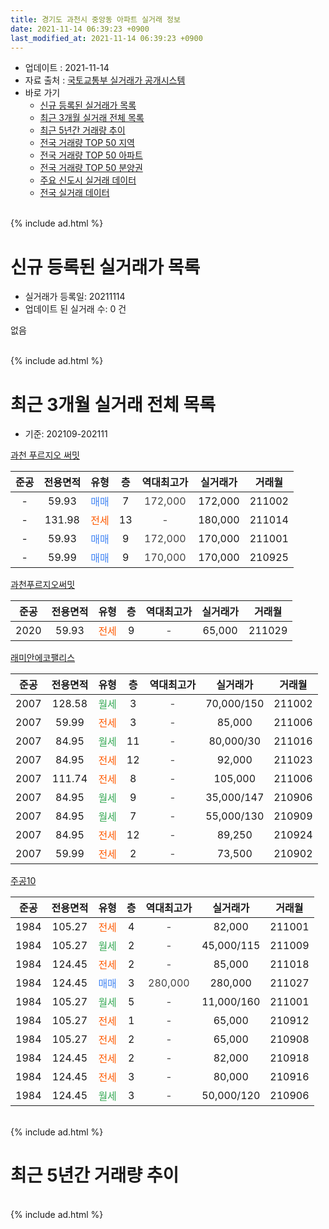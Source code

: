 ```yaml
---
title: 경기도 과천시 중앙동 아파트 실거래 정보
date: 2021-11-14 06:39:23 +0900
last_modified_at: 2021-11-14 06:39:23 +0900
---
```


* 업데이트 : 2021-11-14
* 자료 출처 : [국토교통부 실거래가 공개시스템](http://rt.molit.go.kr)
* 바로 가기
    * [신규 등록된 실거래가 목록](#신규-등록된-실거래가-목록)
    * [최근 3개월 실거래 전체 목록](#최근-3개월-실거래-전체-목록)
    * [최근 5년간 거래량 추이](#최근-5년간-거래량-추이)
    * [전국 거래량 TOP 50 지역](https://inasie.github.io/apt-trade-info/최근-3개월-전국에서-가장-거래가-많이-발생한-지역)
    * [전국 거래량 TOP 50 아파트](https://inasie.github.io/apt-trade-info/최근-3개월-전국에서-가장-거래가-많이-발생한-아파트)
    * [전국 거래량 TOP 50 분양권](https://inasie.github.io/apt-trade-info/최근-3개월-전국에서-가장-거래가-많이-발생한-분양권)
    * [주요 신도시 실거래 데이터](https://inasie.github.io/apt-trade-info/주요-신도시)
    * [전국 실거래 데이터](https://inasie.github.io/apt-trade-info/전국)
<br>
{% include ad.html %}
<br>

# 신규 등록된 실거래가 목록
* 실거래가 등록일: 20211114
* 업데이트 된 실거래 수: 0 건

없음

<br>
{% include ad.html %}
<br>

# 최근 3개월 실거래 전체 목록
* 기준: 202109-202111


[과천 푸르지오 써밋](https://search.naver.com/search.naver?query=%EA%B2%BD%EA%B8%B0%EB%8F%84+%EA%B3%BC%EC%B2%9C%EC%8B%9C+%EC%A4%91%EC%95%99%EB%8F%99+%EA%B3%BC%EC%B2%9C+%ED%91%B8%EB%A5%B4%EC%A7%80%EC%98%A4+%EC%8D%A8%EB%B0%8B)

|준공|전용면적|유형|층|역대최고가|실거래가|거래월|
|:---:|:---:|:---:|:---:|:---:|:---:|:---:|
|-|59.93|<span style="color:#4285f3">매매</span>|7|<span style="color:#444444">172,000</span>|172,000|211002|
|-|131.98|<span style="color:#ff5a00">전세</span>|13|<span style="color:#444444">-</span>|180,000|211014|
|-|59.93|<span style="color:#4285f3">매매</span>|9|<span style="color:#444444">172,000</span>|170,000|211001|
|-|59.99|<span style="color:#4285f3">매매</span>|9|<span style="color:#444444">170,000</span>|170,000|210925|

[과천푸르지오써밋](https://search.naver.com/search.naver?query=%EA%B2%BD%EA%B8%B0%EB%8F%84+%EA%B3%BC%EC%B2%9C%EC%8B%9C+%EC%A4%91%EC%95%99%EB%8F%99+%EA%B3%BC%EC%B2%9C%ED%91%B8%EB%A5%B4%EC%A7%80%EC%98%A4%EC%8D%A8%EB%B0%8B)

|준공|전용면적|유형|층|역대최고가|실거래가|거래월|
|:---:|:---:|:---:|:---:|:---:|:---:|:---:|
|2020|59.93|<span style="color:#ff5a00">전세</span>|9|<span style="color:#444444">-</span>|65,000|211029|

[래미안에코팰리스](https://search.naver.com/search.naver?query=%EA%B2%BD%EA%B8%B0%EB%8F%84+%EA%B3%BC%EC%B2%9C%EC%8B%9C+%EC%A4%91%EC%95%99%EB%8F%99+%EB%9E%98%EB%AF%B8%EC%95%88%EC%97%90%EC%BD%94%ED%8C%B0%EB%A6%AC%EC%8A%A4)

|준공|전용면적|유형|층|역대최고가|실거래가|거래월|
|:---:|:---:|:---:|:---:|:---:|:---:|:---:|
|2007|128.58|<span style="color:#34a853">월세</span>|3|<span style="color:#444444">-</span>|70,000/150|211002|
|2007|59.99|<span style="color:#ff5a00">전세</span>|3|<span style="color:#444444">-</span>|85,000|211006|
|2007|84.95|<span style="color:#34a853">월세</span>|11|<span style="color:#444444">-</span>|80,000/30|211016|
|2007|84.95|<span style="color:#ff5a00">전세</span>|12|<span style="color:#444444">-</span>|92,000|211023|
|2007|111.74|<span style="color:#ff5a00">전세</span>|8|<span style="color:#444444">-</span>|105,000|211006|
|2007|84.95|<span style="color:#34a853">월세</span>|9|<span style="color:#444444">-</span>|35,000/147|210906|
|2007|84.95|<span style="color:#34a853">월세</span>|7|<span style="color:#444444">-</span>|55,000/130|210909|
|2007|84.95|<span style="color:#ff5a00">전세</span>|12|<span style="color:#444444">-</span>|89,250|210924|
|2007|59.99|<span style="color:#ff5a00">전세</span>|2|<span style="color:#444444">-</span>|73,500|210902|

[주공10](https://search.naver.com/search.naver?query=%EA%B2%BD%EA%B8%B0%EB%8F%84+%EA%B3%BC%EC%B2%9C%EC%8B%9C+%EC%A4%91%EC%95%99%EB%8F%99+%EC%A3%BC%EA%B3%B510)

|준공|전용면적|유형|층|역대최고가|실거래가|거래월|
|:---:|:---:|:---:|:---:|:---:|:---:|:---:|
|1984|105.27|<span style="color:#ff5a00">전세</span>|4|<span style="color:#444444">-</span>|82,000|211001|
|1984|105.27|<span style="color:#34a853">월세</span>|2|<span style="color:#444444">-</span>|45,000/115|211009|
|1984|124.45|<span style="color:#ff5a00">전세</span>|2|<span style="color:#444444">-</span>|85,000|211018|
|1984|124.45|<span style="color:#4285f3">매매</span>|3|<span style="color:#444444">280,000</span>|280,000|211027|
|1984|105.27|<span style="color:#34a853">월세</span>|5|<span style="color:#444444">-</span>|11,000/160|211001|
|1984|105.27|<span style="color:#ff5a00">전세</span>|1|<span style="color:#444444">-</span>|65,000|210912|
|1984|105.27|<span style="color:#ff5a00">전세</span>|2|<span style="color:#444444">-</span>|65,000|210908|
|1984|124.45|<span style="color:#ff5a00">전세</span>|2|<span style="color:#444444">-</span>|82,000|210918|
|1984|124.45|<span style="color:#ff5a00">전세</span>|3|<span style="color:#444444">-</span>|80,000|210916|
|1984|124.45|<span style="color:#34a853">월세</span>|3|<span style="color:#444444">-</span>|50,000/120|210906|


<br>
{% include ad.html %}
<br>

# 최근 5년간 거래량 추이


<div style="width:100%;">
    <canvas id="deal_progress" height="200"></canvas>
</div>

<script>
new Chart(document.getElementById("deal_progress"), {
    type: 'line',
    data: {
        labels: ['201611','201612','201701','201702','201703','201704','201705','201706','201707','201708','201709','201710','201711','201712','201801','201802','201803','201804','201805','201806','201807','201808','201809','201810','201811','201812','201901','201902','201903','201904','201905','201906','201907','201908','201909','201910','201911','201912','202001','202002','202003','202004','202005','202006','202007','202008','202009','202010','202011','202012','202101','202102','202103','202104','202105','202106','202107','202108','202109','202110','202111'],
        datasets: [{
            label: '매매',
            pointRadius: 1,
            data: [0, 3, 0, 2, 5, 6, 9, 14, 21, 0, 2, 2, 3, 9, 12, 4, 3, 3, 1, 4, 5, 11, 2, 0, 0, 3, 2, 2, 1, 1, 6, 4, 13, 3, 11, 7, 12, 5, 1, 1, 1, 0, 3, 7, 10, 6, 5, 1, 17, 11, 9, 2, 6, 12, 16, 3, 4, 2, 1, 3, 0],
            borderColor: "rgba(255, 201, 14, 1)",
            backgroundColor: "rgba(255, 201, 14, 0.5)",
            fill: false,
            lineTension: 0
        },{
            label: '전월세',
            pointRadius: 1,
            data: [9, 7, 12, 17, 14, 16, 7, 9, 7, 13, 9, 6, 10, 15, 8, 8, 15, 5, 5, 9, 9, 6, 7, 13, 9, 4, 8, 6, 9, 11, 7, 11, 10, 9, 5, 12, 10, 14, 6, 15, 9, 20, 51, 49, 23, 10, 10, 14, 6, 15, 13, 16, 14, 10, 20, 11, 5, 11, 9, 11, 0],
            borderColor: "rgba(0, 141, 185, 1)",
            backgroundColor: "rgba(0, 141, 185, 0.5)",
            fill: false,
            lineTension: 0
        }
        ]
    },
    options: {
        responsive: true,
        title: {
            display: false
        },
        tooltips: {
            mode: 'index',
            intersect: false
        },
        hover: {
            mode: 'nearest',
            intersect: true
        },
        scales: {
            xAxes: [{
                display: true,
                scaleLabel: {
                    display: true,
                    labelString: '년/월'
                }
            }],
            yAxes: [{
                display: true,
                ticks: {
                    suggestedMin: 0,
                },
                scaleLabel: {
                    display: true,
                    labelString: '실거래 수'
                }
            }]
        }
    }
});

</script>


<br>
{% include ad.html %}
<br>

